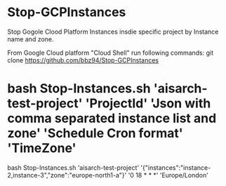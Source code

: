 # Stop-GCPInstances
Stop Gogole Clood Platform Instances insdie specific project by Instance name and zone.

From Google Cloud platform "Cloud Shell" run following commands:
git clone https://github.com/bbz94/Stop-GCPInstances
# bash Stop-Instances.sh 'aisarch-test-project' 'ProjectId' 'Json with comma separated instance list and zone' 'Schedule Cron format' 'TimeZone'
bash Stop-Instances.sh 'aisarch-test-project' '{"instances":"instance-2,instance-3","zone":"europe-north1-a"}' '0 18 * * *'  'Europe/London'
